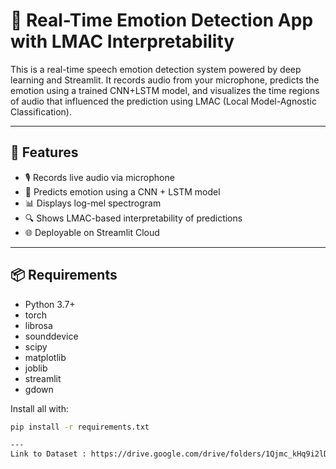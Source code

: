 # 🎤 Real-Time Emotion Detection App with LMAC Interpretability

This is a real-time speech emotion detection system powered by deep learning and Streamlit. It records audio from your microphone, predicts the emotion using a trained CNN+LSTM model, and visualizes the time regions of audio that influenced the prediction using LMAC (Local Model-Agnostic Classification).

---

## 🚀 Features

- 🎙️ Records live audio via microphone
- 🧠 Predicts emotion using a CNN + LSTM model
- 📊 Displays log-mel spectrogram
- 🔍 Shows LMAC-based interpretability of predictions
- 🌐 Deployable on Streamlit Cloud

---

## 📦 Requirements

- Python 3.7+
- torch
- librosa
- sounddevice
- scipy
- matplotlib
- joblib
- streamlit
- gdown

Install all with:

```bash
pip install -r requirements.txt

---
Link to Dataset : https://drive.google.com/drive/folders/1Qjmc_kHq9i2lDXhtorzmNh5u_Gb6gEWT?usp=drive_link
